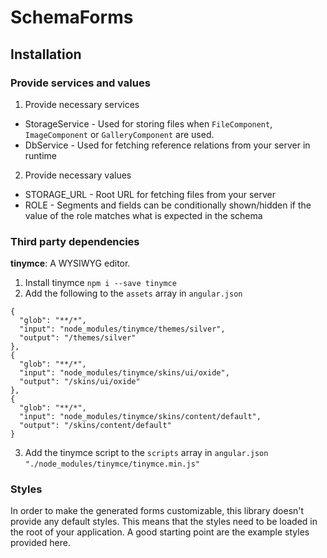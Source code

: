 # SchemaForms

## Installation

### Provide services and values

1. Provide necessary services
  - StorageService - Used for storing files when `FileComponent`, `ImageComponent` or `GalleryComponent` are used.
  - DbService - Used for fetching reference relations from your server in runtime
2. Provide necessary values
  - STORAGE_URL - Root URL for fetching files from your server
  - ROLE - Segments and fields can be conditionally shown/hidden if the value of the role
  matches what is expected in the schema

### Third party dependencies

__tinymce__: A WYSIWYG editor. 

1. Install tinymce `npm i --save tinymce`
2. Add the following to the `assets` array in `angular.json`
```
{
  "glob": "**/*",
  "input": "node_modules/tinymce/themes/silver",
  "output": "/themes/silver"
},
{
  "glob": "**/*",
  "input": "node_modules/tinymce/skins/ui/oxide",
  "output": "/skins/ui/oxide"
},
{
  "glob": "**/*",
  "input": "node_modules/tinymce/skins/content/default",
  "output": "/skins/content/default"
}
```
3. Add the tinymce script to the `scripts` array in `angular.json`
`"./node_modules/tinymce/tinymce.min.js"`

### Styles

In order to make the generated forms customizable, this library doesn't provide
any default styles. This means that the styles need to be loaded in the root of your application.
A good starting point are the example styles provided here.
